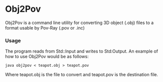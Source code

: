 # Obj2Pov

Obj2Pov is a command line utility for converting 3D object (.obj) files to a format usable by Pov-Ray (.pov or .inc)

### Usage

The program reads from Std::Input and writes to Std:Output. An example of how to use Obj2Pov would be as follows:

	java obj2pov < teapot.obj > teapot.pov

Where teapot.obj is the file to convert and teapot.pov is the destination file.